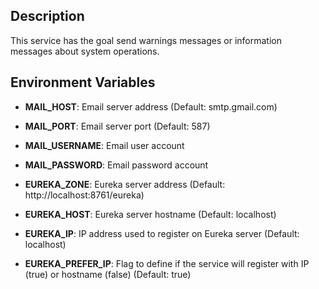 Description
---------
This service has the goal send warnings messages or information messages about system operations.

Environment Variables
---------------------------------

- **MAIL_HOST**: Email server address (Default: smtp.gmail.com)
- **MAIL_PORT**: Email server port (Default: 587)
- **MAIL_USERNAME**: Email user account
- **MAIL_PASSWORD**: Email password account

- **EUREKA_ZONE**: Eureka server address (Default: http://localhost:8761/eureka)
- **EUREKA_HOST**: Eureka server hostname (Default: localhost)
- **EUREKA_IP**: IP address used to register on Eureka server (Default: localhost)
- **EUREKA_PREFER_IP**: Flag to define if the service will register with IP (true) or hostname (false) (Default: true)
